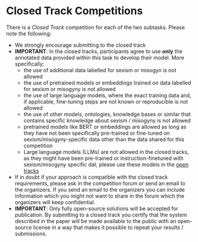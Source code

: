 # Closed Track Competitions

There is a _Closed Track_ competition for each of the two subtasks. Please note the following:

* We strongly encourage submitting to the closed track
* **IMPORTANT**: In the closed tracks, participants agree to use **only** the annotated data provided within this task to develop their model. More specifically:
  * the use of additional data labelled for sexism or misogyn is not allowed
  * the use of pretrained models or embeddings trained on data labelled for sexism or misogyny is not allowed
  * the use of large language models, where the exact training data and, if applicable, fine-tuning steps are not known or reproducible is not allowed
  * the use of other models, ontologies, knowledge bases or similar that contains specific knowledge about sexism / misogyny is not allowed
  * pretrained models like BERT or embeddings are allowed as long as they have not been specifically pre-trained or fine-tuned on sexism/misogyny-specific data other than the data shared for this competition
  * Large language models (LLMs) are not allowed in the closed tracks, as they might have been pre-trained or instruction-finetuned  with sexism/misogyny specific dat, please use these models in the [open tracks](open-track.html)
* If in doubt if your approach is compatible with the closed track requirements, please ask in the competition forum or send an email to the 
  organizers. If you send an email to the organizers you can include information which you might not want to share in the forum which the organizers will 
  keep confidential. 
* **IMPORTANT**: Only fully open-source solutions will be accepted for publication. By submitting to a closed track you certify that the system described in the 
  paper will be made available to the public with an open-source license in a way that makes it possible to repeat your results / submissions. 
